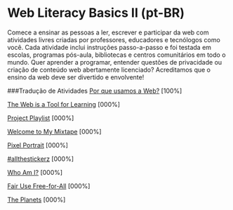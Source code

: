 # Web Literacy Basics II (pt-BR)
Comece a ensinar as pessoas a ler, escrever e participar da web com atividades livres criadas por professores, educadores e tecnólogos como você. Cada atividade inclui instruções passo-a-passo e foi testada em escolas, programas pós-aula, bibliotecas e centros comunitários em todo o mundo. 
Quer aprender a programar, entender questões de privacidade ou criação de conteúdo web abertamente licenciado? Acreditamos que o ensino da web deve ser divertido e envolvente!

###Tradução de Atividades
[Por que usamos a Web?](http://barrostecnologia.github.io/mozteach-wlbtwo/session01-why-do-we-use-the-web.html) [100%]

[The Web is a Tool for Learning](http://mozillabrasil.github.io/mozteach-wlbtwo/session02-the-web-is-a-tool-for-learning.html) [000%]

[Project Playlist](http://mozillabrasil.github.io/mozteach-wlbtwo/bridge01-project-playlist.html) [000%]

[Welcome to My Mixtape](http://mozillabrasil.github.io/mozteach-wlbtwo/session03-welcome-to-my-mixtape.html) [000%]

[Pixel Portrait](http://mozillabrasil.github.io/mozteach-wlbtwo/bridge02-pixel-portrait.html) [000%]

[#allthestickerz](http://mozillabrasil.github.io/mozteach-wlbtwo/session04-allthestickerz.html) [000%]

[Who Am I?](http://mozillabrasil.github.io/mozteach-wlbtwo/bridge03-who-am-i.html) [000%]

[Fair Use Free-for-All](http://mozillabrasil.github.io/mozteach-wlbtwo/session05-fair-use-free-for-all.html) [000%]

[The Planets](http://mozillabrasil.github.io/mozteach-wlbtwo/session06-the-planets-and-accessibility.html) [000%]

